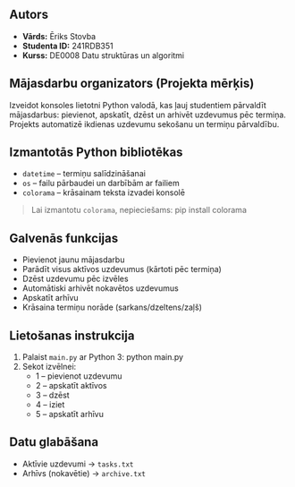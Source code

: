 ## Autors
- **Vārds:** Ēriks Stovba  
- **Studenta ID:** 241RDB351  
- **Kurss:** DE0008 Datu struktūras un algoritmi

## Mājasdarbu organizators (Projekta mērķis)

Izveidot konsoles lietotni Python valodā, kas ļauj studentiem pārvaldīt mājasdarbus: pievienot, apskatīt, dzēst un arhivēt uzdevumus pēc termiņa. 
Projekts automatizē ikdienas uzdevumu sekošanu un termiņu pārvaldību.

## Izmantotās Python bibliotēkas
- `datetime` – termiņu salīdzināšanai
- `os` – failu pārbaudei un darbībām ar failiem
- `colorama` – krāsainam teksta izvadei konsolē

> Lai izmantotu `colorama`, nepieciešams:
pip install colorama

## Galvenās funkcijas
- Pievienot jaunu mājasdarbu
- Parādīt visus aktīvos uzdevumus (kārtoti pēc termiņa)
- Dzēst uzdevumu pēc izvēles
- Automātiski arhivēt nokavētos uzdevumus
- Apskatīt arhīvu
- Krāsaina termiņu norāde (sarkans/dzeltens/zaļš)

## Lietošanas instrukcija
1. Palaist `main.py` ar Python 3:
python main.py
2. Sekot izvēlnei:
   - 1 – pievienot uzdevumu
   - 2 – apskatīt aktīvos
   - 3 – dzēst
   - 4 – iziet
   - 5 – apskatīt arhīvu

## Datu glabāšana
- Aktīvie uzdevumi → `tasks.txt`
- Arhīvs (nokavētie) → `archive.txt`


